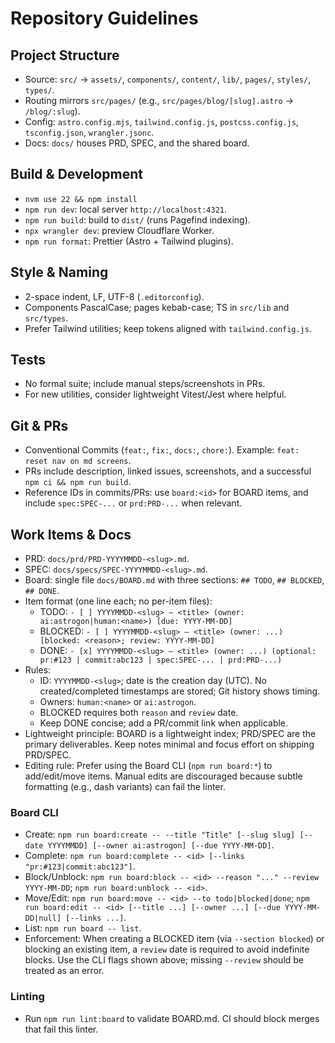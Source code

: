 # Repository Guidelines

## Project Structure
- Source: `src/` → `assets/`, `components/`, `content/`, `lib/`, `pages/`, `styles/`, `types/`.
- Routing mirrors `src/pages/` (e.g., `src/pages/blog/[slug].astro` → `/blog/:slug`).
- Config: `astro.config.mjs`, `tailwind.config.js`, `postcss.config.js`, `tsconfig.json`, `wrangler.jsonc`.
- Docs: `docs/` houses PRD, SPEC, and the shared board.

## Build & Development
- `nvm use 22 && npm install`
- `npm run dev`: local server `http://localhost:4321`.
- `npm run build`: build to `dist/` (runs Pagefind indexing).
- `npx wrangler dev`: preview Cloudflare Worker.
- `npm run format`: Prettier (Astro + Tailwind plugins).

## Style & Naming
- 2-space indent, LF, UTF-8 (`.editorconfig`).
- Components PascalCase; pages kebab-case; TS in `src/lib` and `src/types`.
- Prefer Tailwind utilities; keep tokens aligned with `tailwind.config.js`.

## Tests
- No formal suite; include manual steps/screenshots in PRs.
- For new utilities, consider lightweight Vitest/Jest where helpful.

## Git & PRs
- Conventional Commits (`feat:`, `fix:`, `docs:`, `chore:`). Example: `feat: reset nav on md screens`.
- PRs include description, linked issues, screenshots, and a successful `npm ci && npm run build`.
 - Reference IDs in commits/PRs: use `board:<id>` for BOARD items, and include `spec:SPEC-...` or `prd:PRD-...` when relevant.

## Work Items & Docs
- PRD: `docs/prd/PRD-YYYYMMDD-<slug>.md`.
- SPEC: `docs/specs/SPEC-YYYYMMDD-<slug>.md`.
- Board: single file `docs/BOARD.md` with three sections: `## TODO`, `## BLOCKED`, `## DONE`.
- Item format (one line each; no per-item files):
  - TODO: `- [ ] YYYYMMDD-<slug> — <title> (owner: ai:astrogon|human:<name>) [due: YYYY-MM-DD]`
  - BLOCKED: `- [ ] YYYYMMDD-<slug> — <title> (owner: ...) [blocked: <reason>; review: YYYY-MM-DD]`
  - DONE: `- [x] YYYYMMDD-<slug> — <title> (owner: ...) (optional: pr:#123 | commit:abc123 | spec:SPEC-... | prd:PRD-...)`
- Rules:
  - ID: `YYYYMMDD-<slug>`; date is the creation day (UTC). No created/completed timestamps are stored; Git history shows timing.
  - Owners: `human:<name>` or `ai:astrogon`.
  - BLOCKED requires both `reason` and `review` date.
  - Keep DONE concise; add a PR/commit link when applicable.
 - Lightweight principle: BOARD is a lightweight index; PRD/SPEC are the primary deliverables. Keep notes minimal and focus effort on shipping PRD/SPEC.
 - Editing rule: Prefer using the Board CLI (`npm run board:*`) to add/edit/move items. Manual edits are discouraged because subtle formatting (e.g., dash variants) can fail the linter.

### Board CLI
- Create: `npm run board:create -- --title "Title" [--slug slug] [--date YYYYMMDD] [--owner ai:astrogon] [--due YYYY-MM-DD]`.
- Complete: `npm run board:complete -- <id> [--links "pr:#123|commit:abc123"]`.
- Block/Unblock: `npm run board:block -- <id> --reason "..." --review YYYY-MM-DD`; `npm run board:unblock -- <id>`.
- Move/Edit: `npm run board:move -- <id> --to todo|blocked|done`; `npm run board:edit -- <id> [--title ...] [--owner ...] [--due YYYY-MM-DD|null] [--links ...]`.
- List: `npm run board -- list`.
 - Enforcement: When creating a BLOCKED item (via `--section blocked`) or blocking an existing item, a `review` date is required to avoid indefinite blocks. Use the CLI flags shown above; missing `--review` should be treated as an error.

### Linting
- Run `npm run lint:board` to validate BOARD.md. CI should block merges that fail this linter.
